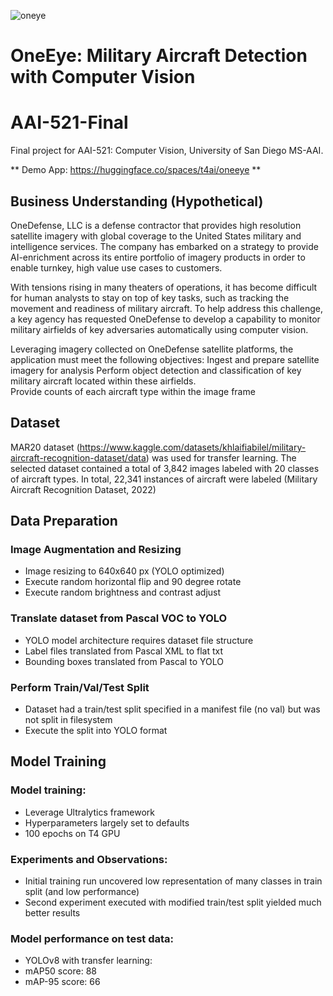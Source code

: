![oneye](https://github.com/t4ai/one-eye-aircraft-detector/assets/132633661/9fe79103-630d-4d87-9bf4-506c50cb9493)

# OneEye: Military Aircraft Detection with Computer Vision
# AAI-521-Final
Final project for AAI-521: Computer Vision, University of San Diego MS-AAI.


** Demo App: https://huggingface.co/spaces/t4ai/oneeye **


## Business Understanding (Hypothetical)
OneDefense, LLC is a defense contractor that provides high resolution satellite imagery with global coverage to the United States military and intelligence services.  The company has embarked on a strategy to provide AI-enrichment across its entire portfolio of imagery products in order to enable turnkey, high value use cases to customers.

With tensions rising in many theaters of operations, it has become difficult for human analysts to stay on top of key tasks, such as tracking the movement and readiness of military aircraft.  To help address this challenge, a key agency has requested OneDefense to develop a capability to monitor military airfields of key adversaries automatically using computer vision.  

Leveraging imagery collected on OneDefense satellite platforms, the application must meet the following objectives: 
Ingest and prepare satellite imagery for analysis 
Perform object detection and classification of key military aircraft located within these airfields.  
Provide counts of each aircraft type within the image frame

## Dataset

MAR20 dataset (https://www.kaggle.com/datasets/khlaifiabilel/military-aircraft-recognition-dataset/data) was used for transfer learning.  The selected dataset contained a total of 3,842 images labeled with 20 classes of aircraft types.  In total, 22,341 instances of aircraft were labeled (Military Aircraft Recognition Dataset, 2022)

## Data Preparation
### Image Augmentation and Resizing
  - Image resizing to 640x640 px (YOLO optimized)
  - Execute random horizontal flip and 90 degree rotate
  - Execute random brightness and contrast adjust

### Translate dataset from Pascal VOC to YOLO
  - YOLO model architecture requires dataset file structure
  - Label files translated from Pascal XML to flat txt
  - Bounding boxes translated from Pascal to YOLO
### Perform Train/Val/Test Split
  - Dataset had a train/test split specified in a manifest file (no val) but was not split in filesystem
  - Execute the split into YOLO format


## Model Training
### Model training:
  - Leverage Ultralytics framework
  - Hyperparameters largely set to defaults
  - 100 epochs on T4 GPU

### Experiments and Observations:
  - Initial training run uncovered low representation of many classes in train split (and low performance)
  - Second experiment executed with modified train/test split yielded much better results

### Model performance on test data:
  - YOLOv8 with transfer learning:
  - mAP50 score: 88
  - mAP-95 score: 66
